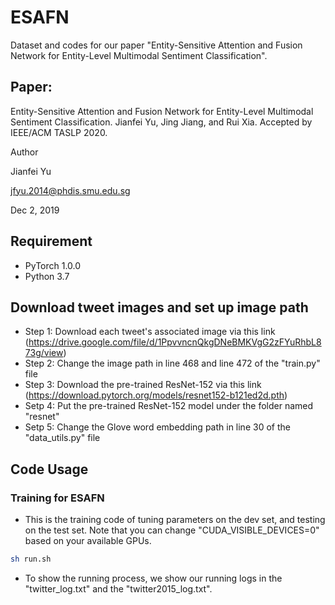 # ESAFN
Dataset and codes for our paper "Entity-Sensitive Attention and Fusion Network for Entity-Level Multimodal Sentiment Classification".

## Paper:
Entity-Sensitive Attention and Fusion Network for Entity-Level Multimodal Sentiment Classification. Jianfei Yu, Jing Jiang, and Rui Xia. Accepted by IEEE/ACM TASLP 2020.

Author

Jianfei Yu

jfyu.2014@phdis.smu.edu.sg

Dec 2, 2019

## Requirement

* PyTorch 1.0.0
* Python 3.7


## Download tweet images and set up image path
- Step 1: Download each tweet's associated image via this link (https://drive.google.com/file/d/1PpvvncnQkgDNeBMKVgG2zFYuRhbL873g/view)
- Step 2: Change the image path in line 468 and line 472 of the "train.py" file
- Step 3: Download the pre-trained ResNet-152 via this link (https://download.pytorch.org/models/resnet152-b121ed2d.pth)
- Setp 4: Put the pre-trained ResNet-152 model under the folder named "resnet"
- Setp 5: Change the Glove word embedding path in line 30 of the "data_utils.py" file

## Code Usage

### Training for ESAFN
- This is the training code of tuning parameters on the dev set, and testing on the test set. Note that you can change "CUDA_VISIBLE_DEVICES=0" based on your available GPUs.

```sh
sh run.sh
```

- To show the running process, we show our running logs in the "twitter_log.txt" and the "twitter2015_log.txt".
